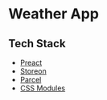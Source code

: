 # Weather App

## Tech Stack

* [Preact](https://github.com/preactjs/preact)
* [Storeon](https://github.com/storeon/storeon)
* [Parcel](https://parceljs.org/)
* [CSS Modules](https://github.com/css-modules/css-modules)
